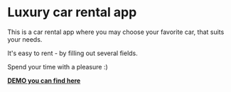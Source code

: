 # Luxury car rental app
This is a car rental app where you may choose your favorite car, that suits your needs.  

It's easy to rent - by filling out several fields. 

Spend your time with a pleasure :)

[**DEMO you can find here**](https://myakovenko.github.io/JS_Project_Car_rental/)
